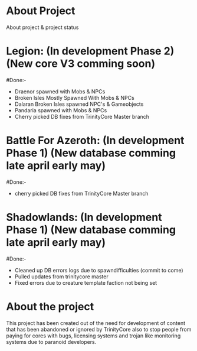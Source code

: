 # About Project
About project &amp; project status

# Legion: (In development Phase 2) (New core V3 comming soon)

#Done:-
- Draenor spawned with Mobs & NPCs
- Broken Isles Mostly Spawned With Mobs & NPCs
- Dalaran Broken Isles spawned NPC's & Gameobjects
- Pandaria spawned with Mobs & NPCs
- Cherry picked DB fixes from TrinityCore Master branch

# Battle For Azeroth: (In development Phase 1) (New database comming late april early may)

#Done:-
- cherry picked DB fixes from TrinityCore Master branch

# Shadowlands: (In development Phase 1) (New database comming late april early may)
#Done:-
- Cleaned up DB errors logs due to spawndifficulties (commit to come)
- Pulled updates from trinitycore master
- Fixed errors due to creature template faction not being set


# About the project
This project has been created out of the need for development of content that has been abandoned or ignored by TrinityCore also to stop people from paying for cores with bugs, licensing systems and trojan like monitoring systems due to paranoid developers.
